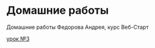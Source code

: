 # Домашние работы
Домашние работы Федорова Андрея, курс Веб-Старт

[урок №3](https://andreif94.github.io/homeworks/lesson_3/src)

